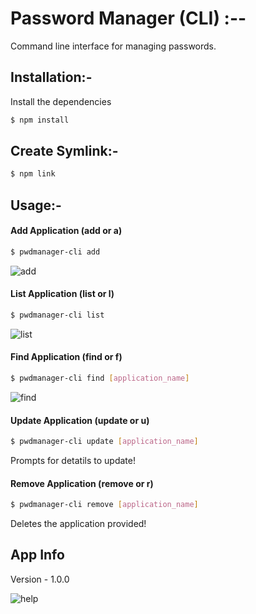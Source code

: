 # Password Manager (CLI) :--

Command line interface for managing passwords.


## Installation:-

Install the dependencies

```sh
$ npm install
```


## Create Symlink:-

```sh
$ npm link
```


## Usage:-


#### Add Application (add or a)
```sh
$ pwdmanager-cli add
```
![add](./images/add_application.png)


#### List Application (list or l)
```sh
$ pwdmanager-cli list
```
![list](./images/list_application.png)


#### Find Application (find or f)
```sh
$ pwdmanager-cli find [application_name]
```
![find](./images/find_application.png)


#### Update Application (update or u)
```sh
$ pwdmanager-cli update [application_name]
```
Prompts for detatils to update!


#### Remove Application (remove or r)
```sh
$ pwdmanager-cli remove [application_name]
```
Deletes the application provided!


## App Info



Version - 1.0.0

![help](./images/help.png)
